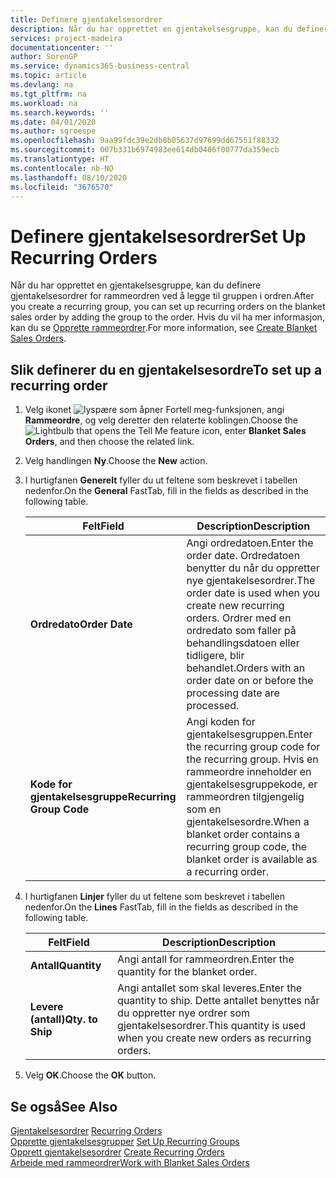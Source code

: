 ```yaml
---
title: Definere gjentakelsesordrer
description: Når du har opprettet en gjentakelsesgruppe, kan du definere gjentakelsesordrer for rammeordren ved å legge til gruppen i ordren.
services: project-madeira
documentationcenter: ''
author: SorenGP
ms.service: dynamics365-business-central
ms.topic: article
ms.devlang: na
ms.tgt_pltfrm: na
ms.workload: na
ms.search.keywords: ''
ms.date: 04/01/2020
ms.author: sgroespe
ms.openlocfilehash: 9aa99fdc39e2db8b05637d97699dd67551f88332
ms.sourcegitcommit: 007b331b6974983ee614db0406f00777da359ecb
ms.translationtype: HT
ms.contentlocale: nb-NO
ms.lasthandoff: 08/10/2020
ms.locfileid: "3676570"
---
```

# <a name="set-up-recurring-orders"></a><span data-ttu-id="ae967-103">Definere gjentakelsesordrer</span><span class="sxs-lookup"><span data-stu-id="ae967-103">Set Up Recurring Orders</span></span>
<span data-ttu-id="ae967-104">Når du har opprettet en gjentakelsesgruppe, kan du definere gjentakelsesordrer for rammeordren ved å legge til gruppen i ordren.</span><span class="sxs-lookup"><span data-stu-id="ae967-104">After you create a recurring group, you can set up recurring orders on the blanket sales order by adding the group to the order.</span></span> <span data-ttu-id="ae967-105">Hvis du vil ha mer informasjon, kan du se [Opprette rammeordrer](how-to-set-up-recurring-groups.md).</span><span class="sxs-lookup"><span data-stu-id="ae967-105">For more information, see [Create Blanket Sales Orders](how-to-set-up-recurring-groups.md).</span></span>  

## <a name="to-set-up-a-recurring-order"></a><span data-ttu-id="ae967-106">Slik definerer du en gjentakelsesordre</span><span class="sxs-lookup"><span data-stu-id="ae967-106">To set up a recurring order</span></span>  

1.  <span data-ttu-id="ae967-107">Velg ikonet ![lyspære som åpner Fortell meg-funksjonen](../../media/ui-search/search_small.png "Fortell hva du vil gjøre"), angi **Rammeordre**, og velg deretter den relaterte koblingen.</span><span class="sxs-lookup"><span data-stu-id="ae967-107">Choose the ![Lightbulb that opens the Tell Me feature](../../media/ui-search/search_small.png "Tell me what you want to do") icon, enter **Blanket Sales Orders**, and then choose the related link.</span></span>  
2.  <span data-ttu-id="ae967-108">Velg handlingen **Ny**.</span><span class="sxs-lookup"><span data-stu-id="ae967-108">Choose the **New** action.</span></span>  
3.  <span data-ttu-id="ae967-109">I hurtigfanen **Generelt** fyller du ut feltene som beskrevet i tabellen nedenfor.</span><span class="sxs-lookup"><span data-stu-id="ae967-109">On the **General** FastTab, fill in the fields as described in the following table.</span></span>  

    |<span data-ttu-id="ae967-110">Felt</span><span class="sxs-lookup"><span data-stu-id="ae967-110">Field</span></span>|<span data-ttu-id="ae967-111">Description</span><span class="sxs-lookup"><span data-stu-id="ae967-111">Description</span></span>|  
    |---------------------------------|---------------------------------------|  
    |<span data-ttu-id="ae967-112">**Ordredato**</span><span class="sxs-lookup"><span data-stu-id="ae967-112">**Order Date**</span></span>|<span data-ttu-id="ae967-113">Angi ordredatoen.</span><span class="sxs-lookup"><span data-stu-id="ae967-113">Enter the order date.</span></span> <span data-ttu-id="ae967-114">Ordredatoen benytter du når du oppretter nye gjentakelsesordrer.</span><span class="sxs-lookup"><span data-stu-id="ae967-114">The order date is used when you create new recurring orders.</span></span> <span data-ttu-id="ae967-115">Ordrer med en ordredato som faller på behandlingsdatoen eller tidligere, blir behandlet.</span><span class="sxs-lookup"><span data-stu-id="ae967-115">Orders with an order date on or before the processing date are processed.</span></span>|  
    |<span data-ttu-id="ae967-116">**Kode for gjentakelsesgruppe**</span><span class="sxs-lookup"><span data-stu-id="ae967-116">**Recurring Group Code**</span></span>|<span data-ttu-id="ae967-117">Angi koden for gjentakelsesgruppen.</span><span class="sxs-lookup"><span data-stu-id="ae967-117">Enter the recurring group code for the recurring group.</span></span> <span data-ttu-id="ae967-118">Hvis en rammeordre inneholder en gjentakelsesgruppekode, er rammeordren tilgjengelig som en gjentakelsesordre.</span><span class="sxs-lookup"><span data-stu-id="ae967-118">When a blanket order contains a recurring group code, the blanket order is available as a recurring order.</span></span>|  

4.  <span data-ttu-id="ae967-119">I hurtigfanen **Linjer** fyller du ut feltene som beskrevet i tabellen nedenfor.</span><span class="sxs-lookup"><span data-stu-id="ae967-119">On the **Lines** FastTab, fill in the fields as described in the following table.</span></span>  

    |<span data-ttu-id="ae967-120">Felt</span><span class="sxs-lookup"><span data-stu-id="ae967-120">Field</span></span>|<span data-ttu-id="ae967-121">Description</span><span class="sxs-lookup"><span data-stu-id="ae967-121">Description</span></span>|  
    |---------------------------------|---------------------------------------|  
    |<span data-ttu-id="ae967-122">**Antall**</span><span class="sxs-lookup"><span data-stu-id="ae967-122">**Quantity**</span></span>|<span data-ttu-id="ae967-123">Angi antall for rammeordren.</span><span class="sxs-lookup"><span data-stu-id="ae967-123">Enter the quantity for the blanket order.</span></span>|  
    |<span data-ttu-id="ae967-124">**Levere (antall)**</span><span class="sxs-lookup"><span data-stu-id="ae967-124">**Qty. to Ship**</span></span>|<span data-ttu-id="ae967-125">Angi antallet som skal leveres.</span><span class="sxs-lookup"><span data-stu-id="ae967-125">Enter the quantity to ship.</span></span> <span data-ttu-id="ae967-126">Dette antallet benyttes når du oppretter nye ordrer som gjentakelsesordrer.</span><span class="sxs-lookup"><span data-stu-id="ae967-126">This quantity is used when you create new orders as recurring orders.</span></span>|  

5.  <span data-ttu-id="ae967-127">Velg **OK**.</span><span class="sxs-lookup"><span data-stu-id="ae967-127">Choose the **OK** button.</span></span>  

## <a name="see-also"></a><span data-ttu-id="ae967-128">Se også</span><span class="sxs-lookup"><span data-stu-id="ae967-128">See Also</span></span>  
 <span data-ttu-id="ae967-129">[Gjentakelsesordrer](recurring-orders.md) </span><span class="sxs-lookup"><span data-stu-id="ae967-129">[Recurring Orders](recurring-orders.md) </span></span>  
 <span data-ttu-id="ae967-130">[Opprette gjentakelsesgrupper](how-to-set-up-recurring-groups.md) </span><span class="sxs-lookup"><span data-stu-id="ae967-130">[Set Up Recurring Groups](how-to-set-up-recurring-groups.md) </span></span>  
 <span data-ttu-id="ae967-131">[Opprett gjentakelsesordrer](how-to-create-recurring-orders.md) </span><span class="sxs-lookup"><span data-stu-id="ae967-131">[Create Recurring Orders](how-to-create-recurring-orders.md) </span></span>  
 [<span data-ttu-id="ae967-132">Arbeide med rammeordrer</span><span class="sxs-lookup"><span data-stu-id="ae967-132">Work with Blanket Sales Orders</span></span>](../../sales-how-to-create-blanket-sales-orders.md)
